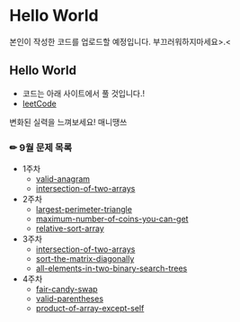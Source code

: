 # Hello World
본인이 작성한 코드를 업로드할 예정입니다.
부끄러워하지마세요>.<

## Hello World
 * 코드는 아래 사이트에서 풀 것입니다.!
 * [leetCode](https://leetcode.com/)

변화된 실력을 느껴보세요! 매니땡쓰

### ✏ 9월 문제 목록
  * 1주차
    + [valid-anagram](https://leetcode.com/problems/valid-anagram/)
    + [intersection-of-two-arrays](https://leetcode.com/problems/intersection-of-two-arrays-ii/)
  * 2주차
    + [largest-perimeter-triangle](https://leetcode.com/problems/largest-perimeter-triangle/)
    + [maximum-number-of-coins-you-can-get](https://leetcode.com/problems/maximum-number-of-coins-you-can-get/)
    + [relative-sort-array](https://leetcode.com/problems/relative-sort-array/ )
  * 3주차
    + [intersection-of-two-arrays](https://leetcode.com/problems/intersection-of-two-arrays/)
    + [sort-the-matrix-diagonally](https://leetcode.com/problems/sort-the-matrix-diagonally/)
    + [all-elements-in-two-binary-search-trees](https://leetcode.com/problems/all-elements-in-two-binary-search-trees/)
  * 4주차
    + [fair-candy-swap](https://leetcode.com/problems/fair-candy-swap/)
    + [valid-parentheses](https://leetcode.com/problems/valid-parentheses/)
    + [product-of-array-except-self](https://leetcode.com/problems/product-of-array-except-self/)
